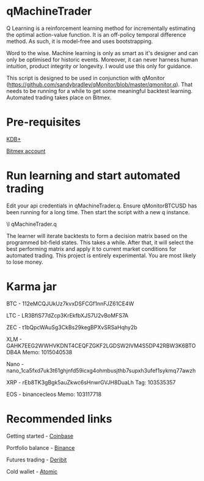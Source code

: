 # qMachineTrader

Q Learning is a reinforcement learning method for incrementally estimating the optimal action-value function. It is an off-policy temporal difference method. As such, it is model-free and uses bootstrapping.

Word to the wise. Machine learning is only as smart as it's designer and can only be optimised for historic events. Moreover, it can never harness human intuition, product integrity or longevity. I would use this only for guidance.

This script is designed to be used in conjunction with qMonitor (https://github.com/sandybradley/qMonitor/blob/master/qmonitor.q). That needs to be running for a while to get some meaningful backtest learning. Automated trading takes place on Bitmex.

# Pre-requisites

[KDB+](https://kx.com/connect-with-us/download/)

[Bitmex account](https://www.bitmex.com/register/L6zctF)

# Run learning and start automated trading

Edit your api credentials in qMachineTrader.q. Ensure qMonitorBTCUSD has been running for a long time. Then start the script with a new q instance.

\l qMachineTrader.q

The learner will iterate backtests to form a decision matrix based on the programmed bit-field states. This takes a while. After that, it will select the best performing matrix and apply it to current market conditions for automated trading. This project is entirely experimental. You are most likely to lose money.

# Karma jar

BTC - 112eMCQJUkUz7kvxDSFCGf1nnFJZ61CE4W

LTC - LR3BfiS77dZcp3KrEkfbXJS7U2vBoMFS7A

ZEC - t1bQpcWAuSg3CkBs29kegBPXvSRSaHqhy2b

XLM - GAHK7EEG2WWHVKDNT4CEQFZGKF2LGDSW2IVM4S5DP42RBW3K6BTODB4A Memo: 1015040538

Nano - nano_1ca5fxd7uk3t61ghjnfd59icxg4ohmbusjthb7supxh3ufef1sykmq77awzh

XRP - rEb8TK3gBgk5auZkwc6sHnwrGVJH8DuaLh Tag: 103535357

EOS - binancecleos Memo: 103117718

# Recommended links

Getting started - [Coinbase](https://www.coinbase.com/join/bradle_6r)

Portfolio balance - [Binance](https://www.binance.com/en/register?ref=LTUMGDDC)

Futures trading - [Deribit](https://www.deribit.com/reg-8106.6912)

Cold wallet - [Atomic](https://atomicWallet.io?kid=12GR52)
